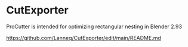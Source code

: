 # CutExporter
ProCutter is intended for optimizing rectangular nesting in Blender 2.93

https://github.com/Lanneq/CutExporter/edit/main/README.md
